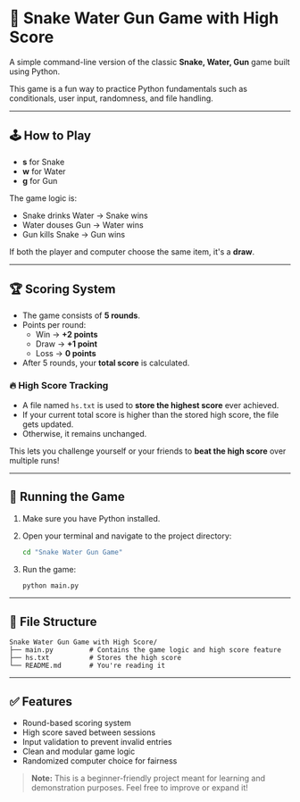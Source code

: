# 🐍 Snake Water Gun Game with High Score

A simple command-line version of the classic **Snake, Water, Gun** game built using Python.

This game is a fun way to practice Python fundamentals such as conditionals, user input, randomness, and file handling.

---

## 🕹️ How to Play

- **s** for Snake  
- **w** for Water  
- **g** for Gun  

The game logic is:
- Snake drinks Water → Snake wins
- Water douses Gun → Water wins
- Gun kills Snake → Gun wins

If both the player and computer choose the same item, it's a **draw**.

---

## 🏆 Scoring System

- The game consists of **5 rounds**.
- Points per round:
  - Win → **+2 points**
  - Draw → **+1 point**
  - Loss → **0 points**
- After 5 rounds, your **total score** is calculated.

### 🔥 High Score Tracking
- A file named `hs.txt` is used to **store the highest score** ever achieved.
- If your current total score is higher than the stored high score, the file gets updated.
- Otherwise, it remains unchanged.

This lets you challenge yourself or your friends to **beat the high score** over multiple runs!

---

## 🚀 Running the Game

1. Make sure you have Python installed.
2. Open your terminal and navigate to the project directory:
   ```bash
   cd "Snake Water Gun Game"
   ```

3. Run the game:
   ```bash
   python main.py
   ```

---

## 📁 File Structure

```nginx
Snake Water Gun Game with High Score/
├── main.py         # Contains the game logic and high score feature
├── hs.txt          # Stores the high score
└── README.md       # You're reading it
```

---

## ✅ Features

- Round-based scoring system
- High score saved between sessions
- Input validation to prevent invalid entries
- Clean and modular game logic
- Randomized computer choice for fairness

> **Note:** This is a beginner-friendly project meant for learning and demonstration purposes. Feel free to improve or expand it!
